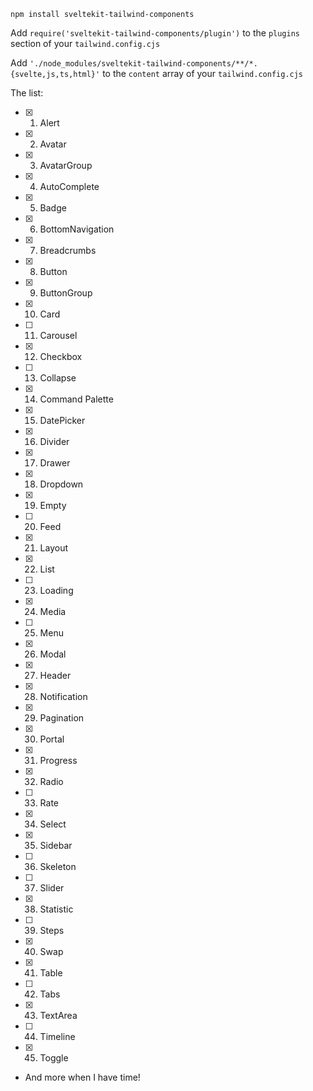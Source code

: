 `npm install sveltekit-tailwind-components`

Add `require('sveltekit-tailwind-components/plugin')` to the `plugins` section of your `tailwind.config.cjs`

Add `'./node_modules/sveltekit-tailwind-components/**/*.{svelte,js,ts,html}'` to the `content` array of your `tailwind.config.cjs`

The list:

- [x] 1. Alert
- [x] 2. Avatar
- [x] 3. AvatarGroup
- [x] 4. AutoComplete
- [x] 5. Badge
- [x] 6. BottomNavigation
- [x] 7. Breadcrumbs
- [x] 8. Button
- [x] 9. ButtonGroup
- [x] 10. Card
- [ ] 11. Carousel
- [x] 12. Checkbox
- [ ] 13. Collapse
- [x] 14. Command Palette
- [x] 15. DatePicker
- [x] 16. Divider
- [x] 17. Drawer
- [x] 18. Dropdown
- [x] 19. Empty
- [ ] 20. Feed
- [x] 21. Layout
- [x] 22. List
- [ ] 23. Loading
- [x] 24. Media
- [ ] 25. Menu
- [x] 26. Modal
- [x] 27. Header
- [x] 28. Notification
- [x] 29. Pagination
- [x] 30. Portal
- [x] 31. Progress
- [x] 32. Radio
- [ ] 33. Rate
- [x] 34. Select
- [x] 35. Sidebar
- [ ] 36. Skeleton
- [ ] 37. Slider
- [x] 38. Statistic
- [ ] 39. Steps
- [x] 40. Swap
- [x] 41. Table
- [ ] 42. Tabs
- [x] 43. TextArea
- [ ] 44. Timeline
- [x] 45. Toggle
- And more when I have time!
